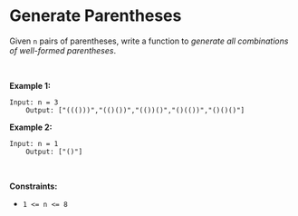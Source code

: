 # Generate Parentheses


Given `n` pairs of parentheses, write a function to *generate all
combinations of well-formed parentheses*.

 

**Example 1:**

    Input: n = 3
        Output: ["((()))","(()())","(())()","()(())","()()()"]
        

**Example 2:**

    Input: n = 1
        Output: ["()"]
        

 

**Constraints:**

- `1 <= n <= 8`

